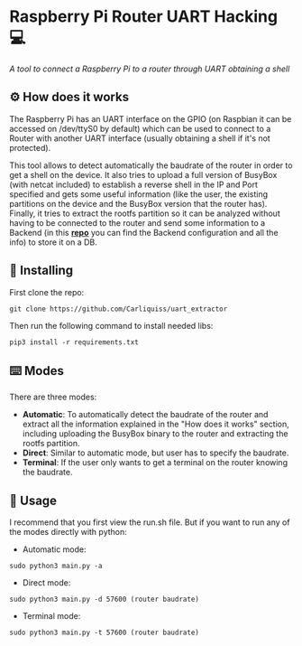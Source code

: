 # Raspberry Pi Router UART Hacking 💻
_A tool to connect a Raspberry Pi to a router through UART obtaining a shell_

## ⚙️ How does it works 

The Raspberry Pi has an UART interface on the GPIO (on Raspbian it can be accessed on /dev/ttyS0 by default) which can be used to connect to a Router with another UART interface (usually obtaining a shell if it's not protected).  

This tool allows to detect automatically the baudrate of the router in order to get a shell on the device. It also tries to upload a full version of BusyBox (with netcat included) to establish a reverse shell in the IP and Port specified and gets some useful information (like the user, the existing partitions on the device and the BusyBox version that the router has). Finally, it tries to extract the rootfs partition so it can be analyzed without having to be connected to the router and send some information to a Backend (in this [**repo**](https://github.com/Carliquiss/controlboard) you can find the Backend configuration and all the info) to store it on a DB. 

## 🔧 Installing 
First clone the repo: 
```
git clone https://github.com/Carliquiss/uart_extractor
```
Then run the following command to install needed libs:
```
pip3 install -r requirements.txt
```

## ⌨️ Modes 
There are three modes: 

 * **Automatic**: To automatically detect the baudrate of the router and extract all the information explained in the "How does it works" section, including uploading the BusyBox binary to the router and extracting the rootfs partition. 
 * **Direct**: Similar to automatic mode, but user has to specify the baudrate. 
 * **Terminal**: If the user only wants to get a terminal on the router knowing the baudrate. 
 
 ## 🚀 Usage 
I recommend that you first view the run.sh file. But if you want to run any of the modes directly with python:
 * Automatic mode: 
```
sudo python3 main.py -a
```
 * Direct mode: 
```
sudo python3 main.py -d 57600 (router baudrate)
```
 * Terminal mode: 
```
sudo python3 main.py -t 57600 (router baudrate)
```
